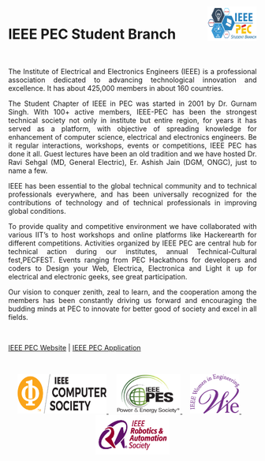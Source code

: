 <img src="images/ieee_logo.png" align="right" alt="Image" height="70" width="100" />

# IEEE PEC Student Branch

<br>

<div style="text-align: justify"> 

<p>
The Institute of Electrical and Electronics Engineers (IEEE) is a professional association dedicated to advancing technological innovation and excellence. It has about 425,000 members in about 160 countries.

The Student Chapter of IEEE in PEC was started in 2001 by Dr. Gurnam Singh. With 100+ active members, IEEE-PEC has been the strongest technical society not only in institute but entire region, for years it has served as a platform, with objective of spreading knowledge for enhancement of computer science, electrical and electronics engineers. Be it regular interactions, workshops, events or competitions, IEEE PEC has done it all. Guest lectures have been an old tradition and we have hosted Dr. Ravi Sehgal (MD, General Electric), Er. Ashish Jain (DGM, ONGC), just to name a few.

IEEE has been essential to the global technical community and to technical professionals everywhere, and has been universally recognized for the contributions of technology and of technical professionals in improving global conditions.

To provide quality and competitive environment we have collaborated with various IIT’s to host workshops and online platforms like Hackerearth for different competitions. Activities organized by IEEE PEC are central hub for technical action during our institutes, annual Technical-Cultural fest,PECFEST. Events ranging from PEC Hackathons for developers and coders to Design your Web, Electrica, Electronica and Light it up for electrical and electronic geeks, see great participation. 

Our vision to conquer zenith, zeal to learn, and the cooperation among the members has been constantly driving us forward and encouraging the budding minds at PEC to innovate for better good of society and excel in all fields.
</p>
</div>

<br>

[IEEE PEC Website](http://ieeepec.herokuapp.com/) | 
[IEEE PEC Application](https://play.google.com/store/apps/details?id=com.masky.ieeepecstudentdeadline) 

<br>


<p align="center">
  <a href="http://ieeepec.herokuapp.com/">
    <img src="images/ieee_cs.png" alt="Image" width="180" height="80">
  </a>
  &nbsp;
  &nbsp;
  <a href="http://ieeepec.herokuapp.com/">
    <img src="images/ieee_pes.png" alt="Image" width="130" height="80">
  </a>
  &nbsp;
  &nbsp;
  <a href="http://ieeepec.herokuapp.com/">
    <img src="images/ieee_wie.png" alt="Image" width="100" height="80">
  </a>
  &nbsp;
  &nbsp;
  <a href="http://ieeepec.herokuapp.com/">
    <img src="images/ieee_ras.png" alt="Image" width="150" height="80">
  </a>
</p>